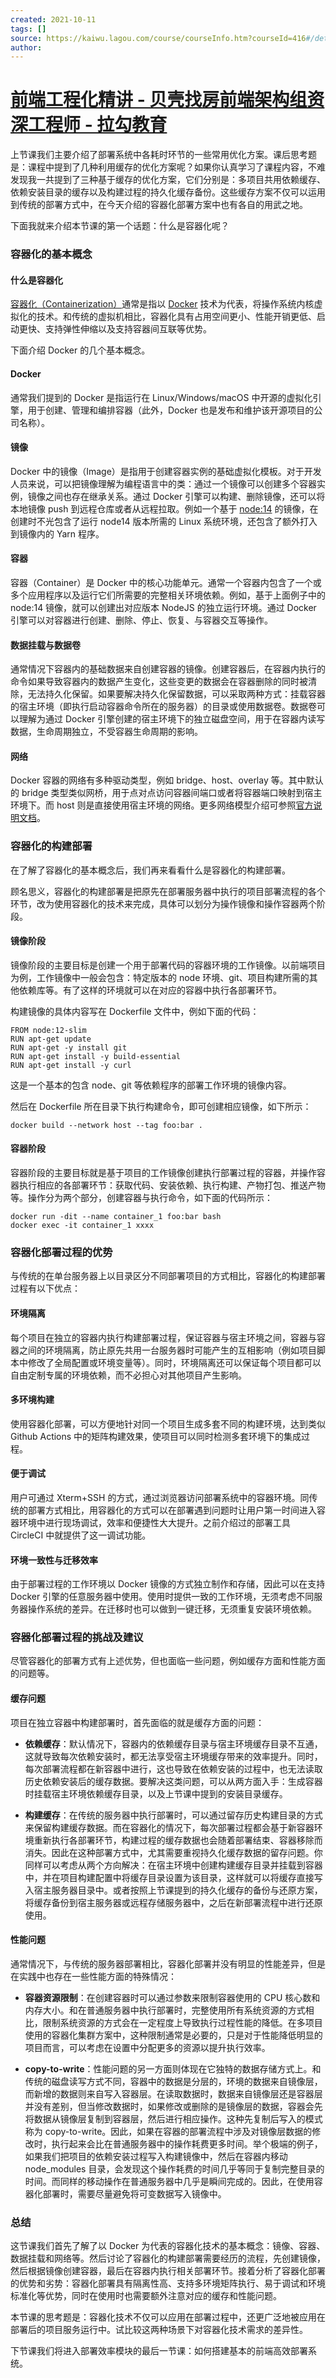 ```yaml
---
created: 2021-10-11
tags: []
source: https://kaiwu.lagou.com/course/courseInfo.htm?courseId=416#/detail/pc?id=4357
author: 
---
```


# [前端工程化精讲 - 贝壳找房前端架构组资深工程师 - 拉勾教育](https://kaiwu.lagou.com/course/courseInfo.htm?courseId=416#/detail/pc?id=4357)


上节课我们主要介绍了部署系统中各耗时环节的一些常用优化方案。课后思考题是：课程中提到了几种利用缓存的优化方案呢？如果你认真学习了课程内容，不难发现我一共提到了三种基于缓存的优化方案，它们分别是：多项目共用依赖缓存、依赖安装目录的缓存以及构建过程的持久化缓存备份。这些缓存方案不仅可以运用到传统的部署方式中，在今天介绍的容器化部署方案中也有各自的用武之地。

下面我就来介绍本节课的第一个话题：什么是容器化呢？

### 容器化的基本概念

#### 什么是容器化

[容器化（Containerization）](https://en.wikipedia.org/wiki/OS-level_virtualization)通常是指以 [Docker](https://www.docker.com/) 技术为代表，将操作系统内核虚拟化的技术。和传统的虚拟机相比，容器化具有占用空间更小、性能开销更低、启动更快、支持弹性伸缩以及支持容器间互联等优势。

下面介绍 Docker 的几个基本概念。

#### Docker

通常我们提到的 Docker 是指运行在 Linux/Windows/macOS 中开源的虚拟化引擎，用于创建、管理和编排容器（此外，Docker 也是发布和维护该开源项目的公司名称）。

#### 镜像

Docker 中的镜像（Image）是指用于创建容器实例的基础虚拟化模板。对于开发人员来说，可以把镜像理解为编程语言中的类：通过一个镜像可以创建多个容器实例，镜像之间也存在继承关系。通过 Docker 引擎可以构建、删除镜像，还可以将本地镜像 push 到远程仓库或者从远程拉取。例如一个基于 [node:14](https://github.com/nodejs/docker-node/blob/bcd3607a38cdf5529cef9a6ed1163d7e06ddea6d/14/stretch/Dockerfile) 的镜像，在创建时不光包含了运行 node14 版本所需的 Linux 系统环境，还包含了额外打入到镜像内的 Yarn 程序。

#### 容器

容器（Container）是 Docker 中的核心功能单元。通常一个容器内包含了一个或多个应用程序以及运行它们所需要的完整相关环境依赖。例如，基于上面例子中的 node:14 镜像，就可以创建出对应版本 NodeJS 的独立运行环境。通过 Docker 引擎可以对容器进行创建、删除、停止、恢复、与容器交互等操作。

#### 数据挂载与数据卷

通常情况下容器内的基础数据来自创建容器的镜像。创建容器后，在容器内执行的命令如果导致容器内的数据产生变化，这些变更的数据会在容器删除的同时被清除，无法持久化保留。如果要解决持久化保留数据，可以采取两种方式：挂载容器的宿主环境（即执行启动容器命令所在的服务器）的目录或使用数据卷。数据卷可以理解为通过 Docker 引擎创建的宿主环境下的独立磁盘空间，用于在容器内读写数据，生命周期独立，不受容器生命周期的影响。

#### 网络

Docker 容器的网络有多种驱动类型，例如 bridge、host、overlay 等。其中默认的 bridge 类型类似网桥，用于点对点访问容器间端口或者将容器端口映射到宿主环境下。而 host 则是直接使用宿主环境的网络。更多网络模型介绍可参照[官方说明文档](https://docs.docker.com/network/)。

### 容器化的构建部署

在了解了容器化的基本概念后，我们再来看看什么是容器化的构建部署。

顾名思义，容器化的构建部署是把原先在部署服务器中执行的项目部署流程的各个环节，改为使用容器化的技术来完成，具体可以划分为操作镜像和操作容器两个阶段。

#### 镜像阶段

镜像阶段的主要目标是创建一个用于部署代码的容器环境的工作镜像。以前端项目为例，工作镜像中一般会包含：特定版本的 node 环境、git、项目构建所需的其他依赖库等。有了这样的环境就可以在对应的容器中执行各部署环节。

构建镜像的具体内容写在 Dockerfile 文件中，例如下面的代码：

```
FROM node:12-slim
RUN apt-get update
RUN apt-get -y install git
RUN apt-get install -y build-essential
RUN apt-get install -y curl
```

这是一个基本的包含 node、git 等依赖程序的部署工作环境的镜像内容。

然后在 Dockerfile 所在目录下执行构建命令，即可创建相应镜像，如下所示：

```
docker build --network host --tag foo:bar .
```

#### 容器阶段

容器阶段的主要目标就是基于项目的工作镜像创建执行部署过程的容器，并操作容器执行相应的各部署环节：获取代码、安装依赖、执行构建、产物打包、推送产物等。操作分为两个部分，创建容器与执行命令，如下面的代码所示：

```
docker run -dit --name container_1 foo:bar bash
docker exec -it container_1 xxxx
```

### 容器化部署过程的优势

与传统的在单台服务器上以目录区分不同部署项目的方式相比，容器化的构建部署过程有以下优点：

#### 环境隔离

每个项目在独立的容器内执行构建部署过程，保证容器与宿主环境之间，容器与容器之间的环境隔离，防止原先共用一台服务器时可能产生的互相影响（例如项目脚本中修改了全局配置或环境变量等）。同时，环境隔离还可以保证每个项目都可以自由定制专属的环境依赖，而不必担心对其他项目产生影响。

#### 多环境构建

使用容器化部署，可以方便地针对同一个项目生成多套不同的构建环境，达到类似 Github Actions 中的矩阵构建效果，使项目可以同时检测多套环境下的集成过程。

#### 便于调试

用户可通过 Xterm+SSH 的方式，通过浏览器访问部署系统中的容器环境。同传统的部署方式相比，用容器化的方式可以在部署遇到问题时让用户第一时间进入容器环境中进行现场调试，效率和便捷性大大提升。之前介绍过的部署工具 CircleCI 中就提供了这一调试功能。

#### 环境一致性与迁移效率

由于部署过程的工作环境以 Docker 镜像的方式独立制作和存储，因此可以在支持 Docker 引擎的任意服务器中使用。使用时提供一致的工作环境，无须考虑不同服务器操作系统的差异。在迁移时也可以做到一键迁移，无须重复安装环境依赖。

### 容器化部署过程的挑战及建议

尽管容器化的部署方式有上述优势，但也面临一些问题，例如缓存方面和性能方面的问题等。

#### 缓存问题

项目在独立容器中构建部署时，首先面临的就是缓存方面的问题：

-   **依赖缓存**：默认情况下，容器内的依赖缓存目录与宿主环境缓存目录不互通，这就导致每次依赖安装时，都无法享受宿主环境缓存带来的效率提升。同时，每次部署流程都在新容器中进行，这也导致在依赖安装的过程中，也无法读取历史依赖安装后的缓存数据。要解决这类问题，可以从两方面入手：生成容器时挂载宿主环境依赖缓存目录，以及上节课中提到的安装目录缓存。
    
-   **构建缓存**：在传统的服务器中执行部署时，可以通过留存历史构建目录的方式来保留构建缓存数据。而在容器化的情况下，每次部署过程都会基于新容器环境重新执行各部署环节，构建过程的缓存数据也会随着部署结束、容器移除而消失。因此在这种部署方式中，尤其需要重视持久化缓存数据的留存问题。你同样可以考虑从两个方向解决：在宿主环境中创建构建缓存目录并挂载到容器中，并在项目构建配置中将缓存目录设置为该目录，这样就可以将缓存直接写入宿主服务器目录中。或者按照上节课提到的持久化缓存的备份与还原方案，将缓存备份到宿主服务器或远程存储服务器中，之后在新部署流程中进行还原使用。
    

#### 性能问题

通常情况下，与传统的服务器部署相比，容器化部署并没有明显的性能差异，但是在实践中也存在一些性能方面的特殊情况：

-   **容器资源限制**：在创建容器时可以通过参数来限制容器使用的 CPU 核心数和内存大小。和在普通服务器中执行部署时，完整使用所有系统资源的方式相比，限制系统资源的方式会在一定程度上导致执行过程性能的降低。在多项目使用的容器化集群方案中，这种限制通常是必要的，只是对于性能降低明显的项目而言，可以考虑在设置中分配更多的资源以提升执行效率。
    
-   **copy-to-write**：性能问题的另一方面则体现在它独特的数据存储方式上。和传统的磁盘读写方式不同，容器中的数据是分层的，环境的数据来自镜像层，而新增的数据则来自写入容器层。在读取数据时，数据来自镜像层还是容器层并没有差别，但当修改数据时，如果修改或删除的是镜像层的数据，容器会先将数据从镜像层复制到容器层，然后进行相应操作。这种先复制后写入的模式称为 copy-to-write。因此，如果在容器的部署流程中涉及对镜像层数据的修改时，执行起来会比在普通服务器中的操作耗费更多时间。举个极端的例子，如果我们把项目的依赖安装过程写入构建镜像中，然后在容器内移动 node\_modules 目录，会发现这个操作耗费的时间几乎等同于复制完整目录的时间。而同样的移动操作在普通服务器中几乎是瞬间完成的。因此，在使用容器化部署时，需要尽量避免将可变数据写入镜像中。
    

### 总结

这节课我们首先了解了以 Docker 为代表的容器化技术的基本概念：镜像、容器、数据挂载和网络等。然后讨论了容器化的构建部署需要经历的流程，先创建镜像，然后根据镜像创建容器，最后在容器内执行相关部署环节。接着分析了容器化部署的优势和劣势：容器化部署具有隔离性高、支持多环境矩阵执行、易于调试和环境标准化等优势，同时在使用时也需要额外注意对应的缓存和性能问题。

本节课的思考题是：容器化技术不仅可以应用在部署过程中，还更广泛地被应用在部署后的项目服务运行中。试比较这两种场景下对容器化技术需求的差异性。

下节课我们将进入部署效率模块的最后一节课：如何搭建基本的前端高效部署系统。
